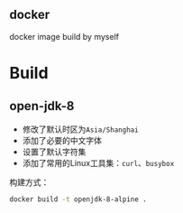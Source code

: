 docker
--- 
docker image build by myself


# Build

## open-jdk-8
 
 - 修改了默认时区为`Asia/Shanghai`
 - 添加了必要的中文字体
 - 设置了默认字符集
 - 添加了常用的Linux工具集：`curl`、`busybox`

构建方式：

```bash
docker build -t openjdk-8-alpine .
```